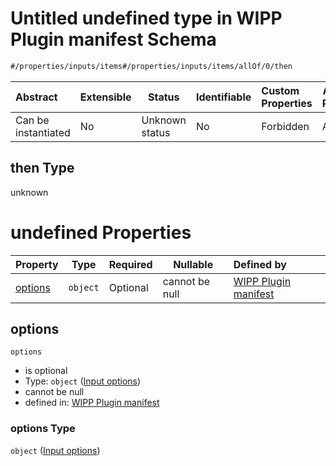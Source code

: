 # Untitled undefined type in WIPP Plugin manifest Schema

```txt
#/properties/inputs/items#/properties/inputs/items/allOf/0/then
```




| Abstract            | Extensible | Status         | Identifiable | Custom Properties | Additional Properties | Access Restrictions | Defined In                                                                  |
| :------------------ | ---------- | -------------- | ------------ | :---------------- | --------------------- | ------------------- | --------------------------------------------------------------------------- |
| Can be instantiated | No         | Unknown status | No           | Forbidden         | Allowed               | none                | [wipp-plugin.schema.json\*](wipp-plugin.schema.json "open original schema") |

## then Type

unknown

# undefined Properties

| Property            | Type     | Required | Nullable       | Defined by                                                                                                                                                                                                            |
| :------------------ | -------- | -------- | -------------- | :-------------------------------------------------------------------------------------------------------------------------------------------------------------------------------------------------------------------- |
| [options](#options) | `object` | Optional | cannot be null | [WIPP Plugin manifest](wipp-plugin-properties-list-of-inputs-input-allof-0-then-properties-input-options.md "\#/properties/inputs/items/properties/options#/properties/inputs/items/allOf/0/then/properties/options") |

## options




`options`

-   is optional
-   Type: `object` ([Input options](wipp-plugin-properties-list-of-inputs-input-allof-0-then-properties-input-options.md))
-   cannot be null
-   defined in: [WIPP Plugin manifest](wipp-plugin-properties-list-of-inputs-input-allof-0-then-properties-input-options.md "\#/properties/inputs/items/properties/options#/properties/inputs/items/allOf/0/then/properties/options")

### options Type

`object` ([Input options](wipp-plugin-properties-list-of-inputs-input-allof-0-then-properties-input-options.md))
